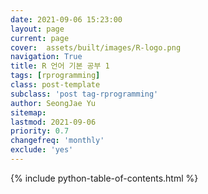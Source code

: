 ```yaml
---
date: 2021-09-06 15:23:00
layout: page
current: page
cover:  assets/built/images/R-logo.png
navigation: True
title: R 언어 기본 공부 1
tags: [rprogramming]  
class: post-template
subclass: 'post tag-rprogramming'
author: SeongJae Yu 
sitemap:  
lastmod: 2021-09-06
priority: 0.7  
changefreq: 'monthly'
exclude: 'yes'
---
```

{% include python-table-of-contents.html %}

